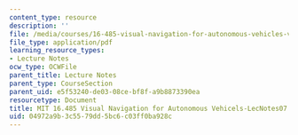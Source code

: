 ```yaml
---
content_type: resource
description: ''
file: /media/courses/16-485-visual-navigation-for-autonomous-vehicles-vnav-fall-2020/04972a9b3c5579dd5bc6c03ff0ba928c_MIT16_485F20_lec07notes.pdf
file_type: application/pdf
learning_resource_types:
- Lecture Notes
ocw_type: OCWFile
parent_title: Lecture Notes
parent_type: CourseSection
parent_uid: e5f53240-de03-08ce-bf8f-a9b8873390ea
resourcetype: Document
title: MIT 16.485 Visual Navigation for Autonomous Vehicels-LecNotes07
uid: 04972a9b-3c55-79dd-5bc6-c03ff0ba928c
---
```

